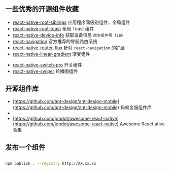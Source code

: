 ## 一些优秀的开源组件收藏
- [react-native-root-siblings](https://github.com/Ivanwangcy/react-native-root-siblings) 应用程序同级别组件，全局组件
- [react-native-root-toast](https://github.com/magicismight/react-native-root-toast) 全局 Toast 组件
- [react-native-device-info](https://github.com/Ivanwangcy/react-native-device-info) 获取设备信息 `原生组件需 link`
- [react-navigation](https://github.com/react-navigation/react-navigation) 官方推荐的导航路由系统
- [react-native-router-flux](https://github.com/aksonov/react-native-router-flux) 针对 `react-navigation` 的扩展
- [react-native-linear-gradient](https://github.com/react-native-community/react-native-linear-gradient) 渐变组件
* [react-native-switch-pro](https://github.com/poberwong/react-native-switch-pro) 开关组件
* [react-native-swiper](https://github.com/leecade/react-native-swiper) 轮播图组件


## 开源组件库

* [https://github.com/ant-design/ant-design-mobile](https://github.com/ant-design/ant-design-mobile) 蚂蚁金服组件库
* 
* [https://github.com/jondot/awesome-react-native](https://github.com/jondot/awesome-react-native) Awesome React ative 合集


## 发布一个组件


```sh

npm publish . --registry http://XX.xx.xx
```
